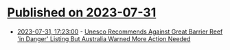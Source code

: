 # [Published on 2023-07-31](index.md)

* [2023-07-31, 17:23:00](https://slashdot.org/story/23/07/31/1723251/unesco-recommends-against-great-barrier-reef-in-danger-listing-but-australia-warned-more-action-needed?utm_source=rss1.0mainlinkanon&utm_medium=feed) - [ Unesco Recommends Against Great Barrier Reef 'in Danger' Listing But Australia Warned More Action Needed](https://slashdot.org/story/23/07/31/1723251/unesco-recommends-against-great-barrier-reef-in-danger-listing-but-australia-warned-more-action-needed?utm_source=rss1.0mainlinkanon&utm_medium=feed)
